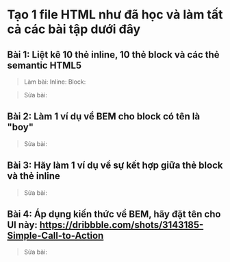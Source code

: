 # Tạo 1 file HTML như đã học và làm tất cả các bài tập dưới đây

## Bài 1: Liệt kê 10 thẻ inline, 10 thẻ block và các thẻ semantic HTML5

> Làm bài: 
Inline:
Block: 

> Sửa bài:

## Bài 2: Làm 1 ví dụ về BEM cho block có tên là "boy"

> Sửa bài:

## Bài 3: Hãy làm 1 ví dụ về sự kết hợp giữa thẻ block và thẻ inline

> Sửa bài:

## Bài 4: Áp dụng kiến thức về BEM, hãy đặt tên cho UI này: https://dribbble.com/shots/3143185-Simple-Call-to-Action

> Sửa bài:
